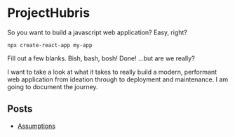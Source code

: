 # ProjectHubris

So you want to build a javascript web application? Easy, right?

```
npx create-react-app my-app
```

Fill out a few blanks. Bish, bash, bosh! Done! ...but are we really?

I want to take a look at what it takes to really build a modern, performant web application from ideation through to deployment and maintenance. I am going to document the journey.

## Posts

- [Assumptions](blog/00-assumptions.md)
